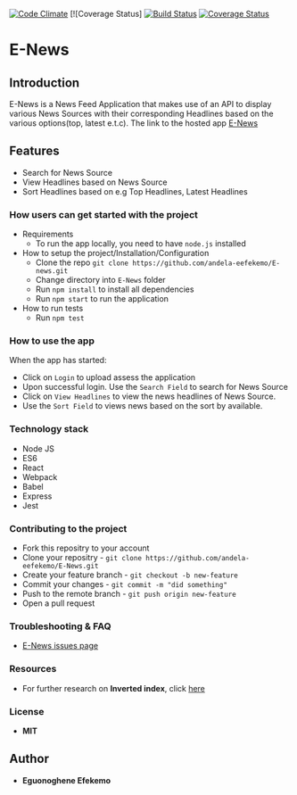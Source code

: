 [![Code Climate](https://codeclimate.com/github/andela-moseni/inverted-index/badges/gpa.svg)](https://codeclimate.com/github/andela-moseni/inverted-index) [![Coverage Status]
[![Build Status](https://travis-ci.org/andela-eefekemo/E-News.svg?branch=master)](https://travis-ci.org/andela-eefekemo/E-News)
[![Coverage Status](https://coveralls.io/repos/github/andela-eefekemo/E-News/badge.svg?branch=master)](https://coveralls.io/github/andela-eefekemo/E-News?branch=master)
# E-News
## Introduction
E-News is a News Feed Application that makes use of an API to display various News Sources with their corresponding Headlines based on the various options(top, latest e.t.c). The link to the hosted app [E-News](https://e--news.herokuapp.com)

## Features
- Search for News Source
- View Headlines based on News Source
- Sort Headlines based on e.g Top Headlines, Latest Headlines


### How users can get started with the project
  - Requirements
    * To run the app locally, you need to have `node.js` installed
  - How to setup the project/Installation/Configuration
    * Clone the repo `git clone https://github.com/andela-eefekemo/E-news.git`
    * Change directory into `E-News` folder
    * Run `npm install` to install all dependencies
    * Run `npm start` to run the application
  - How to run tests
    * Run `npm test` 

### How to use the app
When the app has started: 
* Click on `Login` to upload assess the application
* Upon successful login. Use the `Search Field` to search for News Source
* Click on `View Headlines` to view the news headlines of News Source.
* Use the `Sort Field` to views news based on the sort by available.

### Technology stack
* Node JS
* ES6
* React
* Webpack
* Babel
* Express
* Jest

<!--### Limitations of the project
-->

### Contributing to the project
* Fork this repositry to your account
* Clone your repositry -  `git clone https://github.com/andela-eefekemo/E-News.git`
* Create your feature branch - `git checkout -b new-feature`
* Commit your changes - `git commit -m "did something"`
* Push to the remote branch - `git push origin new-feature`
* Open a pull request

### Troubleshooting & FAQ
- [E-News issues page](https://github.com/andela-eefekemo/E-News/issues)

### Resources
- For further research on **Inverted index**, click [here](https://www.elastic.co/guide/en/elasticsearch/guide/current/inverted-index.html)

### License
  *  **MIT**
## Author
* **Eguonoghene Efekemo**